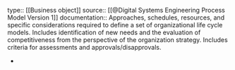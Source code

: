 type:: [[Business object]]
source:: [[@Digital Systems Engineering Process Model Version 1]]
documentation:: Approaches, schedules, resources, and specific considerations required to define a set of organizational life cycle models. Includes identification of new needs and the evaluation of competitiveness from the perspective of the organization strategy. Includes criteria for assessments and approvals/disapprovals.

-